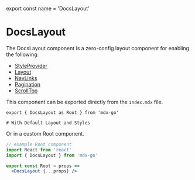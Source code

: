 
export const name = 'DocsLayout'

# DocsLayout

The DocsLayout component is a zero-config layout component for enabling the following:

- [StyleProvider](/StyleProvider)
- [Layout](/Layout)
- [NavLinks](/NavLinks)
- [Pagination](/Pagination)
- [ScrollTop](/ScrollTop)

This component can be exported directly from the `index.mdx` file.

```mdx
export { DocsLayout as Root } from 'mdx-go'

# With Default Layout and Styles
```

Or in a custom Root component.

```jsx
// example Root component
import React from 'react'
import { DocsLayout } from 'mdx-go'

export const Root = props =>
  <DocsLayout {...props} />
```
